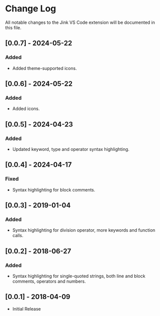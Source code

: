 # Change Log

All notable changes to the Jink VS Code extension will be documented in this file.

## [0.0.7] - 2024-05-22
### Added
- Added theme-supported icons.

## [0.0.6] - 2024-05-22
### Added
- Added icons.

## [0.0.5] - 2024-04-23
### Added
- Updated keyword, type and operator syntax highlighting.

## [0.0.4] - 2024-04-17
### Fixed
- Syntax highlighting for block comments.

## [0.0.3] - 2019-01-04
### Added
- Syntax highlighting for division operator, more keywords and function calls.

## [0.0.2] - 2018-06-27
### Added
- Syntax highlighting for single-quoted strings, both line and block comments, operators and numbers.

## [0.0.1] - 2018-04-09
- Initial Release
